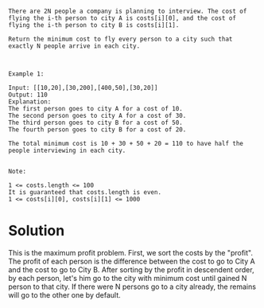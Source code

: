 ```

There are 2N people a company is planning to interview. The cost of flying the i-th person to city A is costs[i][0], and the cost of flying the i-th person to city B is costs[i][1].

Return the minimum cost to fly every person to a city such that exactly N people arrive in each city.

 

Example 1:

Input: [[10,20],[30,200],[400,50],[30,20]]
Output: 110
Explanation: 
The first person goes to city A for a cost of 10.
The second person goes to city A for a cost of 30.
The third person goes to city B for a cost of 50.
The fourth person goes to city B for a cost of 20.

The total minimum cost is 10 + 30 + 50 + 20 = 110 to have half the people interviewing in each city.
 

Note:

1 <= costs.length <= 100
It is guaranteed that costs.length is even.
1 <= costs[i][0], costs[i][1] <= 1000

```
# Solution

This is the maximum profit problem.
First, we sort the costs by the "profit". The profit of each person is the difference between the cost to go to City A and the cost to go to City B. After sorting by the profit in descendent order, by each person, let's him go to the city with minimum cost until gained N person to that city.
If there were N persons go to a city already, the remains will go to the other one by default.
 
